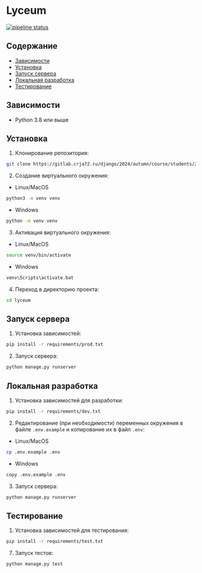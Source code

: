 # Lyceum

[![pipeline status](https://gitlab.crja72.ru/django/2024/autumn/course/students/286651-ya.vkarsten-course-1187/badges/main/pipeline.svg)](https://gitlab.crja72.ru/django/2024/autumn/course/students/286651-ya.vkarsten-course-1187/-/commits/main)

## Содержание
- [Зависимости](#зависимости)
- [Установка](#установка)
- [Запуск сервера](#запуск-сервера)
- [Локальная разработка](#локальная-разработка)
- [Тестирование](#тестирование)

## Зависимости

- Python 3.8 или выше

## Установка

1. Клонирование репозитория:
```bash
git clone https://gitlab.crja72.ru/django/2024/autumn/course/students/286651-ya.vkarsten-course-1187
```
2. Создание виртуального окружения:

- Linux/MacOS
```bash
python3 -m venv venv
```
- Windows
```bash
python -m venv venv
```

3. Активация виртуального окружения:

- Linux/MacOS
```bash
source venv/bin/activate
```
- Windows
```bash
venv\Scripts\activate.bat
```

4. Переход в директорию проекта:
```bash
cd lyceum
```

## Запуск сервера

1. Установка зависимостей:
```bash
pip install -r requirements/prod.txt
```

2. Запуск сервера:
```bash
python manage.py runserver
```

## Локальная разработка

1. Установка зависимостей для разработки:
```bash
pip install -r requirements/dev.txt
```

2. Редактирование (при необходимости) переменных окружения в файле ```.env.example``` и копирование их в файл ```.env```:

- Linux/MacOS
```bash
cp .env.example .env
```
- Windows
```bash
copy .env.example .env
```

3. Запуск сервера:
```bash
python manage.py runserver
```

## Тестирование

1. Установка зависимостей для тестирования:
```bash
pip install -r requirements/test.txt
```

7. Запуск тестов:
```bash
python manage.py test
```
